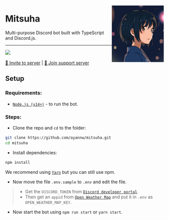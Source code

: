 <img
    height="180px"
    src="media/image.png"
    align="right"
/>

# Mitsuha

Multi-purpose Discord bot built with TypeScript and Discord.js.

<hr />

![](http://ForTheBadge.com/images/badges/built-with-love.svg)

<a href="https://discord.com/oauth2/authorize?client_id=749640517549293729&amp;permissions=205323366&amp;scope=bot">🔗 Invite to server</a> |
<a href="https://discord.gg/6Pwak89TTg">🔗 Join support server</a></p>

## Setup

### Requirements:

-   [`Node.js (v14+)`](https://nodejs.org/ 'Node.js') - to run the bot.

### Steps:

-   Clone the repo and `cd` to the folder:

```sh
git clone https://github.com/ayannw/mitsuha.git
cd mitsuha
```

-   Install dependencies:

```sh
npm install
```

We recommend using [`Yarn`](http://yarnpkg.com/ 'Yarn') but you can still use npm.

-   Now move the file `.env.sample` to `.env` and edit the file.
> - Get the `DISCORD_TOKEN` from [`Discord developer portal`](https://discord.com/developers/ 'Discord developer portal').
> - Then get an `appid` from [`Open Weather Map`](https://openweathermap.org/appid 'Open Weather Map') and put it in `.env` as `OPEN_WEATHER_MAP_KEY`.

-   Now start the bot using `npm run start` or `yarn start`.
    <!-- Did not work ? Make sure you have used right credentials and try again. If it still doesn't work, please [open an issue](https://github.com/ayannw/mitsuha/issues/new 'create a new issue').-->

<!--4th rewrite-->
